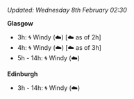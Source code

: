 *Updated: Wednesday 8th February 02:30*

**Glasgow**

* 3h: :cyclone: Windy (:cloud:) [:cloud: as of 2h]
* 4h: :cyclone: Windy (:cloud:) [:cloud: as of 3h]
* 5h - 14h: :cyclone: Windy (:cloud:)

**Edinburgh**

* 3h - 14h: :cyclone: Windy (:cloud:)
